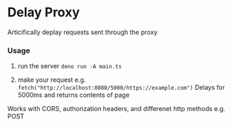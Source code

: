 # Delay Proxy

Articifically deplay requests sent through the proxy

### Usage

1. run the server
`deno run -A main.ts`

2. make your request e.g.
`fetch("http://localhost:8080/5000/https://example.com")`
Delays for 5000ms and returns contents of page


Works with CORS, authorization headers, and differenet http methods e.g. POST

